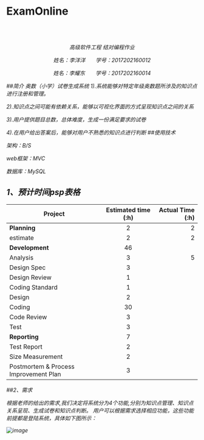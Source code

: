 # ExamOnline
<br/>
&nbsp;&nbsp;&nbsp;&nbsp;&nbsp;&nbsp;&nbsp;&nbsp;
<p align="center"><em>高级软件工程 结对编程作业<em/></p>
<p align="center">姓名：李洋洋 &nbsp;&nbsp;&nbsp;&nbsp;&nbsp;&nbsp;学号：2017202160012</p>
<p align="center">姓名：李耀东 &nbsp;&nbsp;&nbsp;&nbsp;&nbsp;&nbsp;学号：2017202160014</p>

##简介
奥数（小学）试卷生成系统
1).系统能够对特定年级奥数题所涉及的知识点进行注册和管理。

2).知识点之间可能有依赖关系，能够以可视化界面的方式呈现知识点之间的关系

3).用户提供题目总数，总体难度，生成一份满足要求的试卷

4).在用户给出答案后，能够对用户不熟悉的知识点进行判断
##使用技术

架构：B/S

web框架：MVC

数据库：MySQL
## 1、预计时间psp表格   
|Project| Estimated time (:h)|Actual Time (:h)|
| - | :-: |-: |
| __Planning__ | 2|  2|
|estimate| 2| 2|
| __Development__|46 ||
|  Analysis |3 |5 |
| Design Spec|3 | |
| Design Review| 1| |
| Coding Standard|1 | |
|Design |2 | |
|Coding |30 | |
|Code Review |3 | |
|Test| 3| |
|__Reporting__ | 7| |
| Test Report|2 | |
|Size Measurement |2 | |
|Postmortem & Process Improvement Plan| 3| |

##2、需求

根据老师的给出的需求,我们决定将系统分为4个功能,分别为知识点管理、知识点关系呈现、生成试卷和知识点判断。
用户可以根据需求选择相应功能，这些功能前提都是登陆系统，具体如下图所示：

![image](http://oxe83orr5.bkt.clouddn.com/123.png)
